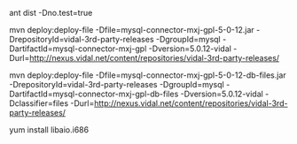 ant dist -Dno.test=true

mvn deploy:deploy-file -Dfile=mysql-connector-mxj-gpl-5-0-12.jar -DrepositoryId=vidal-3rd-party-releases -DgroupId=mysql -DartifactId=mysql-connector-mxj-gpl -Dversion=5.0.12-vidal -Durl=http://nexus.vidal.net/content/repositories/vidal-3rd-party-releases/

mvn deploy:deploy-file -Dfile=mysql-connector-mxj-gpl-5-0-12-db-files.jar -DrepositoryId=vidal-3rd-party-releases -DgroupId=mysql -DartifactId=mysql-connector-mxj-gpl-db-files -Dversion=5.0.12-vidal -Dclassifier=files -Durl=http://nexus.vidal.net/content/repositories/vidal-3rd-party-releases/

yum install libaio.i686
